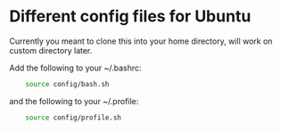 # Different config files for Ubuntu

Currently you meant to clone this into your home directory, will work on custom directory later.

Add the following to your ~/.bashrc:
```bash
    source config/bash.sh
```
and the following to your ~/.profile:
```bash
    source config/profile.sh
```
